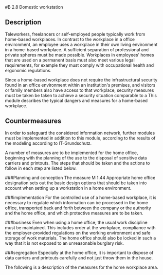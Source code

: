 #B 2.8 Domestic workstation
## Description 
Teleworkers, freelancers or self-employed people typically work from home-based workplaces. In contrast to the workplace in a office environment, an employee uses a workplace in their own living environment in a home-based workplace. A sufficient separation of professional and private spheres must be made possible. Workplaces in employees' homes that are used on a permanent basis must also meet various legal requirements, for example they must comply with occupational health and ergonomic regulations.

Since a home-based workplace does not require the infrastructural security found in an office environment within an institution's premises, and visitors or family members also have access to that workplace, security measures must be taken be taken to achieve a security situation comparable to a This module describes the typical dangers and measures for a home-based workplace.



## Countermeasures 
In order to safeguard the considered information network, further modules must be implemented in addition to this module, according to the results of the modeling according to IT-Grundschutz.

A number of measures are to be implemented for the home office, beginning with the planning of the use to the disposal of sensitive data carriers and printouts. The steps that should be taken and the actions to follow in each step are listed below.



###Planning and conception
The measure M 1.44 Appropriate home office designation sets out the basic design options that should be taken into account when setting up a workstation in a home environment.



###implementation
For the controlled use of a home-based workplace, it is necessary to regulate which information can be processed in the home office, transported back and forth between the company or the authority and the home office, and which protective measures are to be taken.



###business
Even when using a home office, the usual work discipline must be maintained. This includes order at the workplace, compliance with the employer-provided regulations on the working environment and safe storage of work materials. The home office should also be locked in such a way that it is not exposed to an unreasonable burglary risk.



###segregation
Especially at the home office, it is important to dispose of data carriers and printouts carefully and not just throw them in the house.

The following is a description of the measures for the home workplace area.



